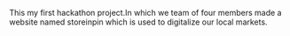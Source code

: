 This my first hackathon project.In which we team of four members made a website named storeinpin which is used to digitalize our local markets.

